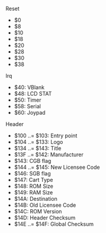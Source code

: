 
Reset

* $0
* $8
* $10
* $18
* $20
* $28
* $30
* $38

Irq

* $40: VBlank
* $48: LCD STAT
* $50: Timer
* $58: Serial
* $60: Joypad

Header

* $100 ..= $103: Entry point
* $104 ..= $133: Logo
* $134 ..= $143: Title
* $13F ..= $142: Manufacturer
* $143: CGB flag
* $144 ..= $145: New Licensee Code
* $146: SGB flag
* $147: Cart Type
* $148: ROM Size
* $149: RAM Size
* $14A: Destination
* $14B: Old Licensee Code
* $14C: ROM Version
* $14D: Header Checksum
* $14E ..= $14F: Global Checksum
